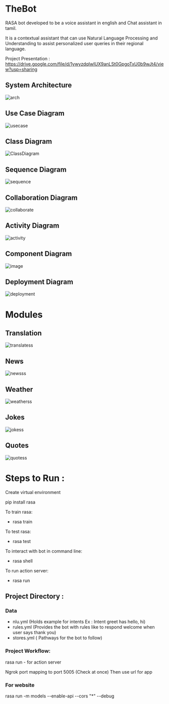 # TheBot
RASA bot developed to be a voice assistant in english and Chat assistant in tamil.

It is a contextual assistant that can use Natural Language Processing and Understanding to assist personalized user queries  in their regional language.

Project Presentation :  https://drive.google.com/file/d/1ywyzdqIwIUX9anLSt0GpgoTxU0b9wJt4/view?usp=sharing

## System Architecture

![arch](https://user-images.githubusercontent.com/47826916/128602459-6230671f-a321-4f74-8a93-9bf19c2d041e.JPG)

## Use Case Diagram

![usecase](https://user-images.githubusercontent.com/47826916/128602485-0f5b19a4-64d8-4185-8399-6f1df62c5334.JPG)

## Class Diagram

![ClassDiagram](https://user-images.githubusercontent.com/47826916/128602688-46e5aa2f-4238-414a-bbb7-86c87f919cd3.JPG)

## Sequence Diagram

![sequence](https://user-images.githubusercontent.com/47826916/128602697-0f310310-029c-4ed1-b081-3ccd5cbadad4.JPG)

## Collaboration Diagram

![collaborate](https://user-images.githubusercontent.com/47826916/128602718-2553e9f3-069d-49f8-bd51-946f73146149.JPG)

## Activity Diagram

![activity](https://user-images.githubusercontent.com/47826916/128602747-a1b14191-e5c0-40bf-b595-9194410ca559.JPG)

## Component Diagram

![image](https://user-images.githubusercontent.com/47826916/128602779-0b6222aa-7ec0-4d8e-99fe-643f10f93158.png)

## Deployment Diagram

![deployment](https://user-images.githubusercontent.com/47826916/128602799-efa81f2e-081e-4f20-a542-9cbb9ec48206.JPG)


# Modules 

## Translation

![translatess](https://user-images.githubusercontent.com/47826916/128602935-7a4aae41-632b-4644-9520-874f29c4c24f.JPG)

## News

![newsss](https://user-images.githubusercontent.com/47826916/128602850-8c98b09c-bcaf-401c-b26e-1c7a581b2504.JPG)

## Weather

![weatherss](https://user-images.githubusercontent.com/47826916/128602886-37eb02e8-c2ee-491b-aef6-1ff04a16744e.JPG)

## Jokes

![jokess](https://user-images.githubusercontent.com/47826916/128602906-6f9486f2-bd40-4180-9d38-000d9a93ad9e.JPG)

## Quotes

![quotess](https://user-images.githubusercontent.com/47826916/128602915-fe081fb6-3608-4151-8757-2c49bd35056e.JPG)

# Steps to Run : 

Create virtual environment

pip install rasa

To train rasa:
  - rasa train
  
To test rasa:
  - rasa test
  
To interact with bot in command line:
  - rasa shell
  
To run action server:
  - rasa run
  

## Project Directory :

 ### Data
 - nlu.yml (Holds example for intents Ex : Intent greet has hello, hi)
 - rules.yml (Provides the bot with rules like to respond welcome when user says thank you)
 - stores.yml ( Pathways for the bot to follow)


 ### Project Workflow:

 rasa run - for action server

 Ngrok port mapping to port 5005 (Check at once)
 Then use url for app

 ### For website 

 rasa run -m models --enable-api --cors "*" --debug 
  
